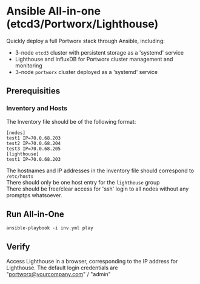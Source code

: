 # Ansible All-in-one (etcd3/Portworx/Lighthouse)

Quickly deploy a full Portworx stack through Ansible, including:
* 3-node `etcd3` cluster with persistent storage as a 'systemd' service
* Lighthouse and InfluxDB for Portworx cluster management and monitoring
* 3-node `portworx` cluster deployed as a 'systemd' service

## Prerequisities

### Inventory and Hosts
The Inventory file should be of the following format:

```
[nodes]
test1 IP=70.0.68.203
test2 IP=70.0.68.204
test3 IP=70.0.68.205
[lighthouse]
test1 IP=70.0.68.203
```
The hostnames and IP addresses in the inventory file should correspond to `/etc/hosts`
<br> 
There should only be one host entry for the `lighthouse` group
<br>
There should be free/clear access for 'ssh' login to all nodes without any promptps whatsoever.

## Run All-in-One
```
ansible-playbook -i inv.yml play
```

## Verify
Access Lighthouse in a browser, corresponding to the IP address for Lighthouse.
The default login credentials are "portworx@yourcompany.com" / "admin"

